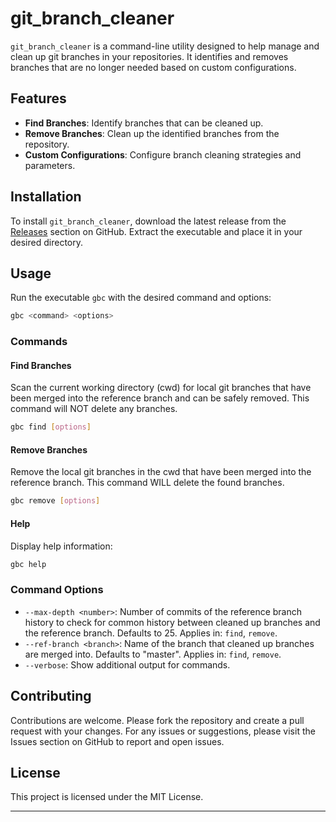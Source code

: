 # git_branch_cleaner

`git_branch_cleaner` is a command-line utility designed to help manage and clean up git branches in your repositories. It identifies and removes branches that are no longer needed based on custom configurations.

## Features

- **Find Branches**: Identify branches that can be cleaned up.
- **Remove Branches**: Clean up the identified branches from the repository.
- **Custom Configurations**: Configure branch cleaning strategies and parameters.

## Installation

To install `git_branch_cleaner`, download the latest release from the [Releases](https://github.com/tomwyr/git_branch_cleaner/releases) section on GitHub. Extract the executable and place it in your desired directory.

## Usage

Run the executable `gbc` with the desired command and options:

```sh
gbc <command> <options>
```

### Commands

#### Find Branches

Scan the current working directory (cwd) for local git branches that have been merged into the reference branch and can be safely removed. This command will NOT delete any branches.

```sh
gbc find [options]
```

#### Remove Branches

Remove the local git branches in the cwd that have been merged into the reference branch. This command WILL delete the found branches.

```sh
gbc remove [options]
```

#### Help

Display help information:

```sh
gbc help
```

### Command Options

- `--max-depth <number>`: Number of commits of the reference branch history to check for common history between cleaned up branches and the reference branch. Defaults to 25. Applies in: `find`, `remove`.
- `--ref-branch <branch>`: Name of the branch that cleaned up branches are merged into. Defaults to "master". Applies in: `find`, `remove`.
- `--verbose`: Show additional output for commands.

## Contributing

Contributions are welcome. Please fork the repository and create a pull request with your changes. For any issues or suggestions, please visit the Issues section on GitHub to report and open issues.

## License

This project is licensed under the MIT License.

---